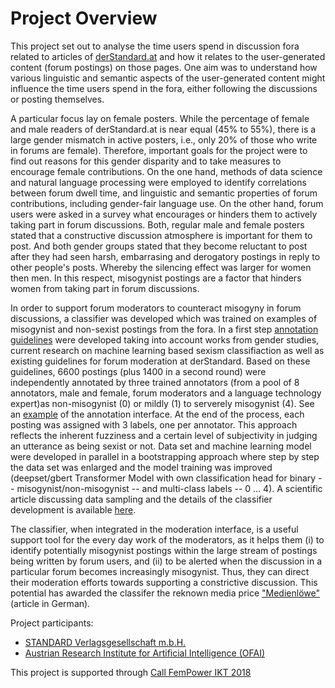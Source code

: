 # Project Overview

This project set out to analyse the time users spend in discussion fora related to articles of [derStandard.at](https://derstandard.at/) and how it relates to the user-generated content (forum postings) on those pages. One aim was to understand how various linguistic and semantic aspects of the user-generated content might influence the time users spend in the fora, either following the discussions or posting themselves.

A particular focus lay on female posters. While the percentage of female and male readers of derStandard.at is near equal (45% to 55%), there is a large gender mismatch in active posters, i.e., only 20% of those who write in forums are female). Therefore, important goals for the project were to find out reasons for this gender disparity and to take measures to encourage female contributions. On the one hand, methods of data science and natural language processing were employed to identify correlations between forum dwell time, and linguistic and semantic properties of forum contributions, including gender-fair language use. On the other hand, forum users were asked in a survey what encourages or hinders them to actively taking part in forum discussions. Both, regular male and female posters stated that a constructive discussion atmosphere is important for them to post. And both gender groups stated that they become reluctant to post after they had seen harsh, embarrasing and derogatory postings in reply to other people's posts. Whereby the silencing effect was larger for women then men. In this respect, misogynist postings are a factor that hinders women from taking part in forum discussions.

In order to support forum moderators to counteract misogyny in forum discussions, a classifier was developed which was trained on examples of misogynist and non-sexist postings from the fora. In a first step [annotation guidelines](./annotation_guidelines_v1.pdf) were developed taking into account works from gender studies, current research on machine learning based sexism classifiaction as well as existing guidelines for forum moderation at derStandard. Based on these guidelines, 6600 postings (plus 1400 in a second round) were independently annotated by three trained annotators (from a pool of 8 annotators, male and female, forum moderators and a language technology expert)as non-misogynist (0) or mildly (1) to serverely misogynist (4). See an [example](annotierbeispiel.jpg) of the annotation interface. At the end of the process, each posting was assigned with 3 labels, one per annotator. This approach reflects the inherent fuzziness and a certain level of subjectivity in judging an utterance as being sexist or not. Data set and machine learning model were developed in parallel in a bootstrapping approach where step by step the data set was enlarged and the model training was improved (deepset/gbert Transformer Model with own classification head for binary -- misogynist/non-misogynist --  and multi-class labels -- 0 ... 4). A scientific article discussing data sampling and the details of the classifier development is available [here](http://arxiv.org/abs/2211.17163).

The classifier, when integrated in the moderation interface, is a useful support tool for the every day work of the moderators, as it helps them (i) to identify potentially misogynist postings within the large stream of postings being written by forum users, and (ii) to be alerted when the discussion in a particular forum becomes increasingly misogynist. Thus, they can direct their moderation efforts towards supporting a constrictive discussion. This potential has awarded the classifer the reknown media price ["Medienlöwe"](https://www.derstandard.at/story/2000140665151/goldene-medienloewin-an-lou-lorenz-dittlbacher-medienloewe-an-sexismus-classifier) (article in German).


Project participants:
* [STANDARD Verlagsgesellschaft m.b.H.](https://derstandard.at/)
* [Austrian Research Institute for Artificial Intelligence (OFAI)](http://ofai.at/)

This project is supported through [Call FemPower IKT 2018](https://www.austrianstartups.com/event/call-fempower-ikt-2018/)
